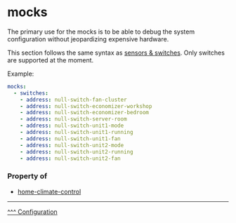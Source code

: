 mocks
==

The primary use for the mocks is to be able to debug the system configuration without jeopardizing expensive hardware.

This section follows the same syntax as [sensors & switches](./sensors-and-switches.md). Only switches are supported at the moment.

Example:

```yaml
mocks:
  - switches:
    - address: null-switch-fan-cluster
    - address: null-switch-economizer-workshop
    - address: null-switch-economizer-bedroom
    - address: null-switch-server-room
    - address: null-switch-unit1-mode
    - address: null-switch-unit1-running
    - address: null-switch-unit1-fan
    - address: null-switch-unit2-mode
    - address: null-switch-unit2-running
    - address: null-switch-unit2-fan
```

### Property of
* [home-climate-control](./home-climate-control.md)

---
[^^^ Configuration](./index.md)
